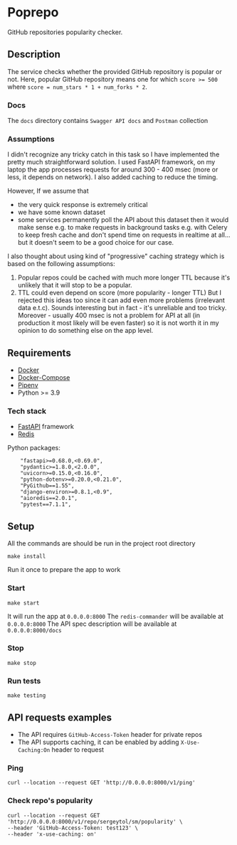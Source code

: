 # Poprepo

GitHub repositories popularity checker.

## Description

The service checks whether the provided GitHub repository is popular
or not. Here, popular GitHub repository means one for which `score >= 500` where
`score = num_stars * 1 + num_forks * 2`.

### Docs

The `docs` directory contains `Swagger API docs` and `Postman` collection

### Assumptions

I didn't recognize any tricky catch in this task so I have implemented the pretty much straightforward solution. 
I used FastAPI framework, on my laptop the app processes requests for around 300 - 400 msec 
(more or less, it depends on network). I also added caching to reduce the timing. 

However, If we assume that 
- the very quick response is extremely critical
- we have some known dataset
- some services permanently poll the API about this dataset
then it would make sense e.g. to make requests in background tasks e.g. with Celery to keep fresh cache 
and don't spend time on requests in realtime at all... but it doesn't seem to be a good choice for our case.

I also thought about using kind of "progressive" caching strategy which is based on the following assumptions:
1) Popular repos could be cached with much more longer TTL because it's unlikely that it will stop to be a popular. 
2) TTL could even depend on score (more popularity - longer TTL)
But I rejected this ideas too since it can add even more problems (irrelevant data e.t.c). Sounds interesting 
but in fact - it's unreliable and too tricky. Moreover - usually 400 msec is not a problem for API at all 
(in production it most likely will be even faster) so it is not worth it in my opinion to do something else on the 
app level.

## Requirements

- [Docker](https://www.docker.com/get-started)
- [Docker-Compose](https://docs.docker.com/compose/install/)
- [Pipenv](https://pipenv.pypa.io/en/latest/)
- Python >= 3.9

### Tech stack

- [FastAPI](https://fastapi.tiangolo.com/) framework
- [Redis](https://redis.io/)

Python packages:

        "fastapi>=0.68.0,<0.69.0",
        "pydantic>=1.8.0,<2.0.0",
        "uvicorn>=0.15.0,<0.16.0",
        "python-dotenv>=0.20.0,<0.21.0",
        "PyGithub==1.55",
        "django-environ>=0.8.1,<0.9",
        "aioredis==2.0.1",
        "pytest==7.1.1",
        
## Setup

All the commands are should be run in the project root directory

    make install
    
Run it once to prepare the app to work
    
### Start

    make start
    
It will run the app at `0.0.0.0:8000`
The `redis-commander` will be available at `0.0.0.0:8000`
The API spec description will be available at `0.0.0.0:8000/docs`

### Stop

    make stop
    
### Run tests

    make testing
    
## API requests examples

- The API requires `GitHub-Access-Token` header for private repos
- The API supports caching, it can be enabled by adding `X-Use-Caching:On` header to request

### Ping

    curl --location --request GET 'http://0.0.0.0:8000/v1/ping'

### Check repo's popularity

    curl --location --request GET 'http://0.0.0.0:8000/v1/repo/sergeytol/sm/popularity' \
    --header 'GitHub-Access-Token: test123' \
    --header 'x-use-caching: on'
